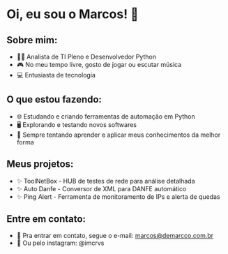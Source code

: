 # Oi, eu sou o Marcos! 👋

## Sobre mim:
- 👨‍💻 Analista de TI Pleno e Desenvolvedor Python
- 🎮 No meu tempo livre, gosto de jogar ou escutar música
- 💻 Entusiasta de tecnologia

## O que estou fazendo:
- 🌐 Estudando e criando ferramentas de automação em Python
- 🖥️ Explorando e testando novos softwares
- 🎯 Sempre tentando aprender e aplicar meus conhecimentos da melhor forma

## Meus projetos:
- ✨ ToolNetBox - HUB de testes de rede para análise detalhada
- ✨ Auto Danfe - Conversor de XML para DANFE automático
- ✨ Ping Alert - Ferramenta de monitoramento de IPs e alerta de quedas

## Entre em contato:
- 📧 Pra entrar em contato, segue o e-mail: marcos@demarcco.com.br
- 📸 Ou pelo instagram: @imcrvs
